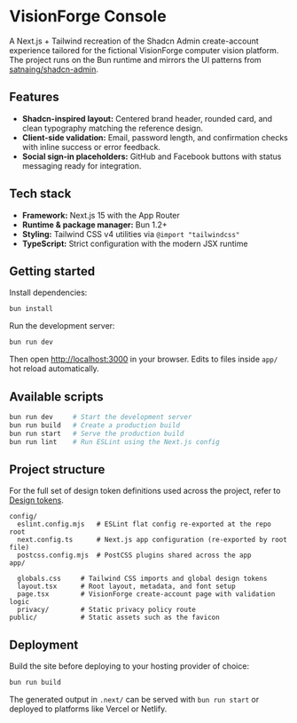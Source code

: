 # VisionForge Console


A Next.js + Tailwind recreation of the Shadcn Admin create-account experience tailored for the fictional VisionForge computer vision platform. The project runs on the Bun runtime and mirrors the UI patterns from [satnaing/shadcn-admin](https://github.com/satnaing/shadcn-admin).

## Features

- **Shadcn-inspired layout:** Centered brand header, rounded card, and clean typography matching the reference design.
- **Client-side validation:** Email, password length, and confirmation checks with inline success or error feedback.
- **Social sign-in placeholders:** GitHub and Facebook buttons with status messaging ready for integration.

## Tech stack

- **Framework:** Next.js 15 with the App Router
- **Runtime & package manager:** Bun 1.2+
- **Styling:** Tailwind CSS v4 utilities via `@import "tailwindcss"`
- **TypeScript:** Strict configuration with the modern JSX runtime

## Getting started

Install dependencies:


```bash
bun install
```


Run the development server:


```bash
bun run dev
```


Then open [http://localhost:3000](http://localhost:3000) in your browser. Edits to files inside `app/` hot reload automatically.


## Available scripts

```bash
bun run dev     # Start the development server
bun run build   # Create a production build
bun run start   # Serve the production build
bun run lint    # Run ESLint using the Next.js config
```

## Project structure

For the full set of design token definitions used across the project, refer to [Design tokens](docs/design.md).

```
config/
  eslint.config.mjs   # ESLint flat config re-exported at the repo root
  next.config.ts      # Next.js app configuration (re-exported by root file)
  postcss.config.mjs  # PostCSS plugins shared across the app
app/

  globals.css     # Tailwind CSS imports and global design tokens
  layout.tsx      # Root layout, metadata, and font setup
  page.tsx        # VisionForge create-account page with validation logic
  privacy/        # Static privacy policy route
public/           # Static assets such as the favicon

```

## Deployment

Build the site before deploying to your hosting provider of choice:

```bash
bun run build
```


The generated output in `.next/` can be served with `bun run start` or deployed to platforms like Vercel or Netlify.

